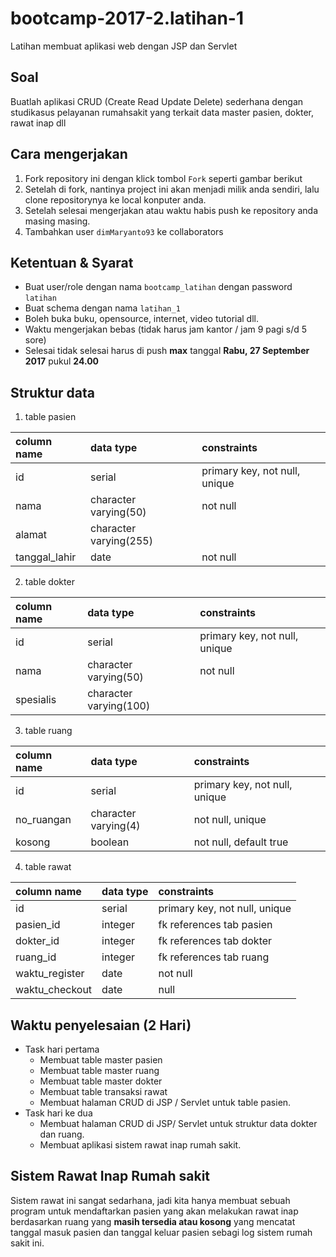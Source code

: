 # bootcamp-2017-2.latihan-1
Latihan membuat aplikasi web dengan JSP dan Servlet

## Soal

Buatlah aplikasi CRUD (Create Read Update Delete) sederhana dengan studikasus pelayanan rumahsakit yang terkait data master pasien, dokter, rawat inap dll

## Cara mengerjakan

1. Fork repository ini dengan klick tombol `Fork` seperti gambar berikut
2. Setelah di fork, nantinya project ini akan menjadi milik anda sendiri, lalu clone repositorynya ke local konputer anda.
3. Setelah selesai mengerjakan atau waktu habis push ke repository anda masing masing.
4. Tambahkan user `dimMaryanto93` ke collaborators

## Ketentuan & Syarat

* Buat user/role dengan nama `bootcamp_latihan` dengan password `latihan`
* Buat schema dengan nama `latihan_1`
* Boleh buka buku, opensource, internet, video tutorial dll.
* Waktu mengerjakan bebas (tidak harus jam kantor / jam 9 pagi s/d 5 sore)
* Selesai tidak selesai harus di push **max** tanggal **Rabu, 27 September 2017** pukul **24.00**

## Struktur data

1. table pasien

| column name     | data type               | constraints   |
| :-------------  | :-------------          | :-----------  |
| id              | serial                  | primary key, not null, unique |
| nama            | character varying(50)   | not null |
| alamat          | character varying(255)  |  |
| tanggal_lahir   | date                    | not null |

2. table dokter

| column name     | data type               | constraints   |
| :-------------  | :-------------          | :-----------  |
| id              | serial                  | primary key, not null, unique |
| nama            | character varying(50)   | not null |
| spesialis       | character varying(100)  |  |

3. table ruang

| column name     | data type               | constraints   |
| :-------------  | :-------------          | :-----------  |
| id              | serial                  | primary key, not null, unique |
| no_ruangan      | character varying(4)    | not null, unique |
| kosong          | boolean                 | not null, default true |


4. table rawat

| column name     | data type               | constraints   |
| :-------------  | :-------------          | :-----------  |
| id              | serial                  | primary key, not null, unique |
| pasien_id       | integer                 | fk references tab pasien  |
| dokter_id       | integer                 | fk references tab dokter  |
| ruang_id        | integer                 | fk references tab ruang   |
| waktu_register  | date  		              | not null                  |
| waktu_checkout  | date                    | null                  |


## Waktu penyelesaian (2 Hari)

* Task hari pertama
  * Membuat table master pasien
  * Membuat table master ruang
  * Membuat table master dokter
  * Membuat table transaksi rawat
  * Membuat halaman CRUD di JSP / Servlet untuk table pasien.
* Task hari ke dua
  * Membuat halaman CRUD di JSP/ Servlet untuk struktur data dokter dan ruang.
  * Membuat aplikasi sistem rawat inap rumah sakit.

## Sistem Rawat Inap Rumah sakit

Sistem rawat ini sangat sedarhana, jadi kita hanya membuat sebuah program untuk mendaftarkan pasien yang akan melakukan rawat inap berdasarkan ruang yang **masih tersedia atau kosong** yang mencatat tanggal masuk pasien dan tanggal keluar pasien sebagi log sistem rumah sakit ini.
